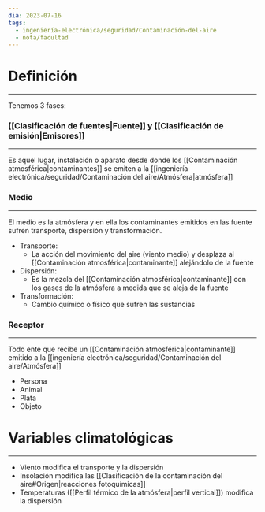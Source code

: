 ```yaml
---
dia: 2023-07-16
tags:
  - ingeniería-electrónica/seguridad/Contaminación-del-aire
  - nota/facultad
---
```

# Definición
---
Tenemos 3 fases:

### [[Clasificación de fuentes|Fuente]] y [[Clasificación de emisión|Emisores]]
---
Es aquel lugar, instalación o aparato desde donde los [[Contaminación atmosférica|contaminantes]] se emiten a la [[ingeniería electrónica/seguridad/Contaminación del aire/Atmósfera|atmósfera]]

### Medio
---
El medio es la atmósfera y en ella los contaminantes emitidos en las fuente sufren transporte, dispersión y transformación.

* Transporte: 
	* La acción del movimiento del aire (viento medio) y desplaza al [[Contaminación atmosférica|contaminante]] alejándolo de la fuente
* Dispersión:
	* Es la mezcla del [[Contaminación atmosférica|contaminante]] con los gases de la atmósfera a medida que se aleja de la fuente
* Transformación:
	* Cambio químico o físico que sufren las sustancias


### Receptor
---
Todo ente que recibe un [[Contaminación atmosférica|contaminante]] emitido a la [[ingeniería electrónica/seguridad/Contaminación del aire/Atmósfera]]
* Persona
* Animal
* Plata
* Objeto


# Variables climatológicas
---
* Viento modifica el transporte y la dispersión
* Insolación modifica las [[Clasificación de la contaminación del aire#Origen|reacciones fotoquímicas]]
* Temperaturas ([[Perfil térmico de la atmósfera|perfil vertical]]) modifica la dispersión